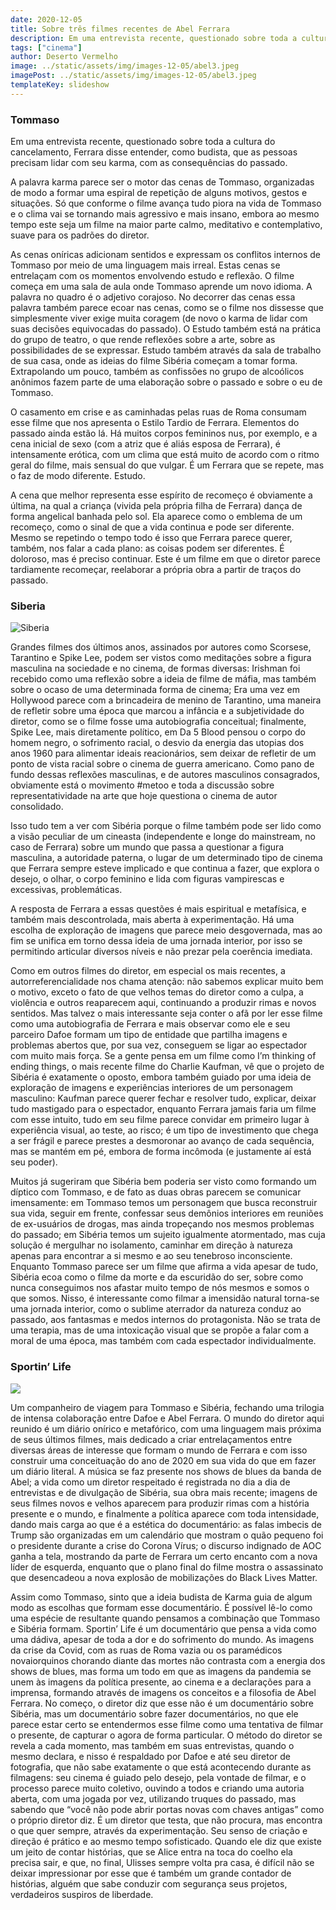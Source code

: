 ```yaml
---
date: 2020-12-05
title: Sobre três filmes recentes de Abel Ferrara
description: Em uma entrevista recente, questionado sobre toda a cultura do cancelamento...
tags: ["cinema"]
author: Deserto Vermelho
image: ../static/assets/img/images-12-05/abel3.jpeg
imagePost: ../static/assets/img/images-12-05/abel3.jpeg
templateKey: slideshow
---
```


### Tommaso

Em uma entrevista recente, questionado sobre toda a cultura do cancelamento, Ferrara disse entender, como budista, que as pessoas precisam lidar com seu karma, com as consequências do passado.

A palavra karma parece ser o motor das cenas de Tommaso, organizadas de modo a formar uma espiral de repetição de alguns motivos, gestos e situações. Só que conforme o filme avança tudo piora na vida de Tommaso e o clima vai se tornando mais agressivo e mais insano, embora ao mesmo tempo este seja um filme na maior parte calmo, meditativo e contemplativo, suave para os padrões do diretor.

As cenas oníricas adicionam sentidos e expressam os conflitos internos de Tommaso por meio de uma linguagem mais irreal. Estas cenas se entrelaçam com os momentos envolvendo estudo e reflexão. O filme começa em uma sala de aula onde Tommaso aprende um novo idioma. A palavra no quadro é o adjetivo corajoso. No decorrer das cenas essa palavra também parece ecoar nas cenas, como se o filme nos dissesse que simplesmente viver exige muita coragem (de novo o karma de lidar com suas decisões equivocadas do passado). O Estudo também está na prática do grupo de teatro, o que rende reflexões sobre a arte, sobre as possibilidades de se expressar. Estudo também através da sala de trabalho de sua casa, onde as ideias do filme Sibéria começam a tomar forma. Extrapolando um pouco, também as confissões no grupo de alcoólicos anônimos fazem parte de uma elaboração sobre o passado e sobre o eu de Tommaso.

O casamento em crise e as caminhadas pelas ruas de Roma consumam esse filme que nos apresenta o Estilo Tardio de Ferrara. Elementos do passado ainda estão lá. Há muitos corpos femininos nus, por exemplo, e a cena inicial de sexo (com a atriz que é aliás esposa de Ferrara), é intensamente erótica, com um clima que está muito de acordo com o ritmo geral do filme, mais sensual do que vulgar. É um Ferrara que se repete, mas o faz de modo diferente. Estudo.

A cena que melhor representa esse espírito de recomeço é obviamente a última, na qual a criança (vivida pela própria filha de Ferrara) dança de forma angelical banhada pelo sol. Ela aparece como o emblema de um recomeço, como o sinal de que a vida continua e pode ser diferente. Mesmo se repetindo o tempo todo é isso que Ferrara parece querer, também, nos falar a cada plano: as coisas podem ser diferentes. É doloroso, mas é preciso continuar. Este é um filme em que o diretor parece tardiamente recomeçar, reelaborar a própria obra a partir de traços do passado.

### Siberia

![Siberia](https://i.imgur.com/RS6HbI1.jpg)


Grandes filmes dos últimos anos, assinados por autores como Scorsese, Tarantino e Spike Lee, podem ser vistos como meditações sobre a figura masculina na sociedade e no cinema, de formas diversas: Irishman foi recebido como uma reflexão sobre a ideia de filme de máfia, mas também sobre o ocaso de uma determinada forma de cinema; Era uma vez em Hollywood parece com a brincadeira de menino de Tarantino, uma maneira de refletir sobre uma época que marcou a infância e a subjetividade do diretor, como se o filme fosse uma autobiografia conceitual; finalmente, Spike Lee, mais diretamente político, em Da 5 Blood pensou o corpo do homem negro, o sofrimento racial, o desvio da energia das utopias dos anos 1960 para alimentar ideais reacionários, sem deixar de refletir de um ponto de vista racial sobre o cinema de guerra americano. Como pano de fundo dessas reflexões masculinas, e de autores masculinos consagrados, obviamente está o movimento #metoo e toda a discussão sobre representatividade na arte que hoje questiona o cinema de autor consolidado.

Isso tudo tem a ver com Sibéria porque o filme também pode ser lido como a visão peculiar de um cineasta (independente e longe do mainstream, no caso de Ferrara) sobre um mundo que passa a questionar a figura masculina, a autoridade paterna, o lugar de um determinado tipo de cinema que Ferrara sempre esteve implicado e que continua a fazer, que explora o desejo, o olhar, o corpo feminino e lida com figuras vampirescas e excessivas, problemáticas.

A resposta de Ferrara a essas questões é mais espiritual e metafísica, e também mais descontrolada, mais aberta à experimentação. Há uma escolha de exploração de imagens que parece meio desgovernada, mas ao fim se unifica em torno dessa ideia de uma jornada interior, por isso se permitindo articular diversos níveis e não prezar pela coerência imediata.

Como em outros filmes do diretor, em especial os mais recentes, a autorreferencialidade nos chama atenção: não sabemos explicar muito bem o motivo, exceto o fato de que velhos temas do diretor como a culpa, a violência e outros reaparecem aqui, continuando a produzir rimas e novos sentidos. Mas talvez o mais interessante seja conter o afã por ler esse filme como uma autobiografia de Ferrara e mais observar como ele e seu parceiro Dafoe formam um tipo de entidade que partilha imagens e problemas abertos que, por sua vez, conseguem se ligar ao espectador com muito mais força. Se a gente pensa em um filme como I’m thinking of ending things, o mais recente filme do Charlie Kaufman, vê que o projeto de Sibéria é exatamente o oposto, embora também guiado por uma ideia de exploração de imagens e experiências interiores de um personagem masculino: Kaufman parece querer fechar e resolver tudo, explicar, deixar tudo mastigado para o espectador, enquanto Ferrara jamais faria um filme com esse intuito, tudo em seu filme parece convidar em primeiro lugar à experiência visual, ao teste, ao risco; é um tipo de investimento que chega a ser frágil e parece prestes a desmoronar ao avanço de cada sequência, mas se mantém em pé, embora de forma incômoda (e justamente aí está seu poder).

Muitos já sugeriram que Sibéria bem poderia ser visto como formando um díptico com Tommaso, e de fato as duas obras parecem se comunicar imensamente: em Tommaso temos um personagem que busca reconstruir sua vida, seguir em frente, confessar seus demônios interiores em reuniões de ex-usuários de drogas, mas ainda tropeçando nos mesmos problemas do passado; em Sibéria temos um sujeito igualmente atormentado, mas cuja solução é mergulhar no isolamento, caminhar em direção à natureza apenas para encontrar a si mesmo e ao seu tenebroso inconsciente. Enquanto Tommaso parece ser um filme que afirma a vida apesar de tudo, Sibéria ecoa como o filme da morte e da escuridão do ser, sobre como nunca conseguimos nos afastar muito tempo de nós mesmos e somos o que somos. Nisso, é interessante como filmar a imensidão natural torna-se uma jornada interior, como o sublime aterrador da natureza conduz ao passado, aos fantasmas e medos internos do protagonista. Não se trata de uma terapia, mas de uma intoxicação visual que se propõe a falar com a moral de uma época, mas também com cada espectador individualmente.

### Sportin’ Life

![](https://i.imgur.com/TCgQddp.jpg)

Um companheiro de viagem para Tommaso e Sibéria, fechando uma trilogia de intensa colaboração entre Dafoe e Abel Ferrara. O mundo do diretor aqui reunido é um diário onírico e metafórico, com uma linguagem mais próxima de seus últimos filmes, mais dedicado a criar entrelaçamentos entre diversas áreas de interesse que formam o mundo de Ferrara e com isso construir uma conceituação do ano de 2020 em sua vida do que em fazer um diário literal. A música se faz presente nos shows de blues da banda de Abel; a vida como um diretor respeitado é registrada no dia a dia de entrevistas e de divulgação de Sibéria, sua obra mais recente; imagens de seus filmes novos e velhos aparecem para produzir rimas com a história presente e o mundo, e finalmente a política aparece com toda intensidade, dando mais carga ao que é a estética do documentário: as falas imbecis de Trump são organizadas em um calendário que mostram o quão pequeno foi o presidente durante a crise do Corona Vírus; o discurso indignado de AOC ganha a tela, mostrando da parte de Ferrara um certo encanto com a nova líder de esquerda, enquanto que o plano final do filme mostra o assassinato que desencadeou a nova explosão de mobilizações do Black Lives Matter.

Assim como Tommaso, sinto que a ideia budista de Karma guia de algum modo as escolhas que formam esse documentário. É possível lê-lo como uma espécie de resultante quando pensamos a combinação que Tommaso e Sibéria formam. Sportin’ Life é um documentário que pensa a vida como uma dádiva, apesar de toda a dor e do sofrimento do mundo. As imagens da crise da Covid, com as ruas de Roma vazia ou os paramédicos novaiorquinos chorando diante das mortes não contrasta com a energia dos shows de blues, mas forma um todo em que as imagens da pandemia se unem às imagens da política presente, ao cinema e a declarações para a imprensa, formando através de imagens os conceitos e a filosofia de Abel Ferrara. No começo, o diretor diz que esse não é um documentário sobre Sibéria, mas um documentário sobre fazer documentários, no que ele parece estar certo se entendermos esse filme como uma tentativa de filmar o presente, de capturar o agora de forma particular. O método do diretor se revela a cada momento, mas também em suas entrevistas, quando o mesmo declara, e nisso é respaldado por Dafoe e até seu diretor de fotografia, que não sabe exatamente o que está acontecendo durante as filmagens: seu cinema é guiado pelo desejo, pela vontade de filmar, e o processo parece muito coletivo, ouvindo a todos e criando uma autoria aberta, com uma jogada por vez, utilizando truques do passado, mas sabendo que “você não pode abrir portas novas com chaves antigas” como o próprio diretor diz. É um diretor que testa, que não procura, mas encontra o que quer sempre, através da experimentação. Seu senso de criação e direção é prático e ao mesmo tempo sofisticado. Quando ele diz que existe um jeito de contar histórias, que se Alice entra na toca do coelho ela precisa sair, e que, no final, Ulisses sempre volta pra casa, é difícil não se deixar impressionar por esse que é também um grande contador de histórias, alguém que sabe conduzir com segurança seus projetos, verdadeiros suspiros de liberdade.